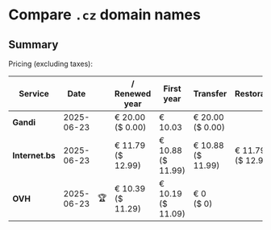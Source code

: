 # Compare `.cz` domain names

## Summary

Pricing (excluding taxes):

| Service | Date |  | / Renewed year | First year | Transfer | Restoration |
|--|--|--|--|--|--|--|
| **Gandi** | 2025-06-23 |  | € 20.00<br>($ 0.00) | € 10.03 | € 20.00<br>($ 0.00) |  |
| **Internet.bs** | 2025-06-23 |  | € 11.79<br>($ 12.99) | € 10.88<br>($ 11.99) | € 10.88<br>($ 11.99) | € 11.79<br>($ 12.99) |
| **OVH** | 2025-06-23 | 🏆 | € 10.39<br>($ 11.29) | € 10.19<br>($ 11.09) | € 0<br>($ 0) |  |
